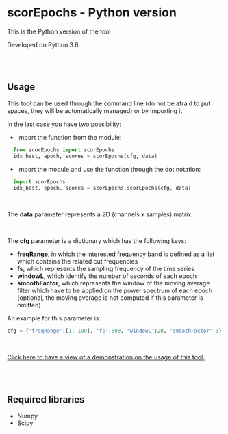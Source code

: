  # scorEpochs - Python version
This is the Python version of the tool

Developed on Python 3.6

<br><br>

## Usage
This tool can be used through the command line (do not be afraid to put spaces, they will be automatically managed) or by importing it

In the last case you have two possibility: 
 - Import the function from the module:
 
  ```python
    from scorEpochs import scorEpochs 
    idx_best, epoch, scores = scorEpochs(cfg, data)
  ```
       
       
 - Import the module and use the function through the dot notation: 
 
  ```python
    import scorEpochs
    idx_best, epoch, scores = scorEpochs.scorEpochs(cfg, data)
  ```

<br>

The **data** parameter represents a 2D (channels x samples) matrix.

<br>

The **cfg** parameter is a dictionary which has the following keys:
- **freqRange**, in which the interested frequency band is defined as a list which contains the related cut frequencies
- **fs**, which represents the sampling frequency of the time series
- **windowL**, which identify the number of seconds of each epoch
- **smoothFactor**, which represents the window of the moving average filter which have to be applied on the power spectrum of each epoch (optional, the moving average is not computed if this parameter is omitted)

An example for this parameter is:
```python
cfg = {'freqRange':[1, 100], 'fs':500, 'windowL':20, 'smoothFactor':3}
```

<br>

[Click here to have a view of a demonstration on the usage of this tool.](https://colab.research.google.com/drive/1ygD5aMjdzpjMy6NyeaI47GX7Jg-jPvJv?usp=sharing)

<br><br>

## Required libraries
 - Numpy
 - Scipy
